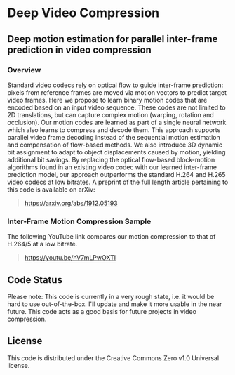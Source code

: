 # Deep Video Compression
## Deep motion estimation for parallel inter-frame prediction in video compression
### Overview
Standard video codecs rely on optical flow to guide inter-frame prediction: 
pixels from reference frames are moved via motion vectors to predict target video frames. 
Here we propose to learn binary motion codes that are encoded based on an input video sequence. 
These codes are not limited to 2D translations, but can capture complex motion (warping, rotation and occlusion). 
Our motion codes are learned as part of a single neural network which also learns to compress and decode them. 
This approach supports parallel video frame decoding instead of the sequential motion estimation 
and compensation of flow-based methods. 
We also introduce 3D dynamic bit assignment to adapt to object displacements caused by motion, 
yielding additional bit savings. 
By replacing the optical flow-based block-motion algorithms found in an existing video codec with our learned inter-frame prediction model, our approach outperforms the standard H.264 and H.265 video codecs at low bitrates.
A preprint of the full length article pertaining to this code is available on arXiv: 
> https://arxiv.org/abs/1912.05193
### Inter-Frame Motion Compression Sample
The following YouTube link compares our motion compression to that of H.264/5 at a low bitrate.
> https://youtu.be/nV7mLPwOXTI

## Code Status
Please note: This code is currently in a very rough state, 
i.e. it would be hard to use out-of-the-box. 
I'll update and make it more usable in the near future.
This code acts as a good basis for future projects in video compression.

## License
This code is distributed under the Creative Commons Zero v1.0 Universal license.
